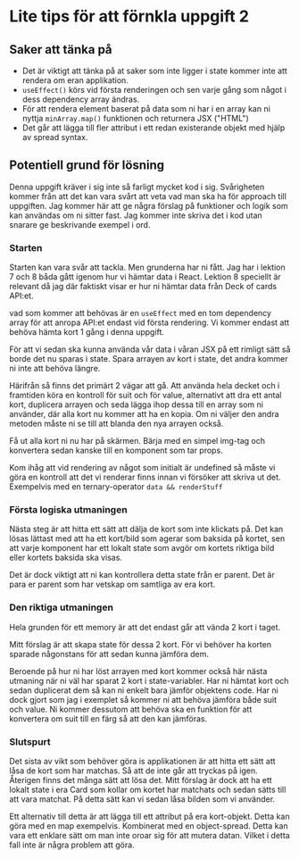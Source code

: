 # Lite tips för att förnkla uppgift 2

## Saker att tänka på

- Det är viktigt att tänka på at saker som inte ligger i state kommer inte att rendera om eran applikation.
- `useEffect()` körs vid första renderingen och sen varje gång som något i dess dependency array ändras.
- För att rendera element baserat på data som ni har i en array kan ni nyttja `minArray.map()` funktionen och returnera JSX ("HTML")
- Det går att lägga till fler attribut i ett redan existerande objekt med hjälp av spread syntax.

## Potentiell grund för lösning

Denna uppgift kräver i sig inte så farligt mycket kod i sig. Svårigheten kommer från att det kan vara svårt att veta vad man ska ha för approach till uppgiften. Jag kommer här att ge några förslag på funktioner och logik som kan användas om ni sitter fast. Jag kommer inte skriva det i kod utan snarare ge beskrivande exempel i ord.

### Starten

Starten kan vara svår att tackla. Men grunderna har ni fått. Jag har i lektion 7 och 8 båda gått igenom hur vi hämtar data i React. Lektion 8 speciellt är relevant då jag där faktiskt visar er hur ni hämtar data från Deck of cards API:et.

vad som kommer att behövas är en `useEffect` med en tom dependency array för att anropa API:et endast vid första rendering. Vi kommer endast att behöva hämta kort 1 gång i denna uppgift.

För att vi sedan ska kunna använda vår data i våran JSX på ett rimligt sätt så borde det nu sparas i state. Spara arrayen av kort i state, det andra kommer ni inte att behöva längre.

Härifrån så finns det primärt 2 vägar att gå. Att använda hela decket och i framtiden köra en kontroll för suit och för value, alternativt att dra ett antal kort, duplicera arrayen och seda lägga ihop dessa till en array som ni använder, där alla kort nu kommer att ha en kopia. Om ni väljer den andra metoden måste ni se till att blanda den nya arrayen också.

Få ut alla kort ni nu har på skärmen. Bärja med en simpel img-tag och konvertera sedan kanske till en komponent som tar props.

Kom ihåg att vid rendering av något som initialt är undefined så måste vi göra en kontroll att det vi renderar finns innan vi försöker att skriva ut det. Exempelvis med en ternary-operator `data && renderStuff`

### Första logiska utmaningen

Nästa steg är att hitta ett sätt att dälja de kort som inte klickats på. Det kan lösas lättast med att ha ett kort/bild som agerar som baksida på kortet, sen att varje komponent har ett lokalt state som avgör om kortets riktiga bild eller kortets baksida ska visas.

Det är dock viktigt att ni kan kontrollera detta state från er parent. Det är para er parent som har vetskap om samtliga av era kort.

### Den riktiga utmaningen

Hela grunden för ett memory är att det endast går att vända 2 kort i taget.

Mitt förslag är att skapa state för dessa 2 kort. För vi behöver ha korten sparade någonstans för att sedan kunna jämföra dem.

Beroende på hur ni har löst arrayen med kort kommer också här nästa utmaning när ni väl har sparat 2 kort i state-variabler.
Har ni hämtat kort och sedan duplicerat dem så kan ni enkelt bara jämför objektens code. Har ni dock gjort som jag i exemplet så kommer ni att behöva jämföra både suit och value. Ni kommer dessutom att behöva ska en funktion för att konvertera om suit till en färg så att den kan jämföras.

### Slutspurt

Det sista av vikt som behöver göra is applikationen är att hitta ett sätt att låsa de kort som har matchas. Så att de inte går att tryckas på igen. Återigen finns det många sätt att lösa det. Mitt förslag är dock att ha ett lokalt state i era Card som kollar om kortet har matchats och sedan sätts till att vara matchat. På detta sätt kan vi sedan låsa bilden som vi använder.

Ett alternativ till detta är att lägga till ett attribut på era kort-objekt. Detta kan göra med en map exempelvis. Kombinerat med en object-spread. Detta kan vara ett enklare sätt om man inte oroar sig för att mutera datan. Vilket i detta fall inte är några problem att göra.
